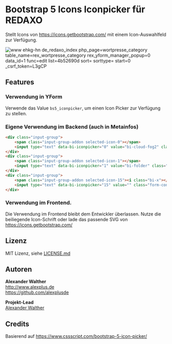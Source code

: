 # Bootstrap 5 Icons Iconpicker für REDAXO

Stellt Icons von https://icons.getbootstrap.com/ mit einem Icon-Auswahlfeld zur Verfügung.

![www ehkg-hn de_redaxo_index php_page=wortpresse_category table_name=rex_wortpresse_category rex_yform_manager_popup=0 data_id=1 func=edit list=4b52690d sort= sorttype= start=0 _csrf_token=L3gCP](https://user-images.githubusercontent.com/3855487/197399806-4f35a649-b423-4bd8-8e3c-a6e8804e1bb4.png)

## Features

### Verwendung in YForm

Verwende das Value `bs5_iconpicker`, um einen Icon Picker zur Verfügung zu stellen.

### Eigene Verwendung im Backend (auch in Metainfos)

```html
<div class="input-group">
	<span class="input-group-addon selected-icon-0"></span>
	<input type="text" data-bi-iconpicker="0" value="bi-cloud-fog2" class="form-control bs5-iconpicker" />
</div>
<div class="input-group">
	<span class="input-group-addon selected-icon-1"></span>
	<input type="text" data-bi-iconpicker="1" value="bi-folder" class="form-control bs5-iconpicker" />
</div>
<div class="input-group">
	<span class="input-group-addon selected-icon-15"><i class="bi-x"></i></span>
	<input type="text" data-bi-iconpicker="15" value="" class="form-control bs5-iconpicker" />
</div>
```

### Verwendung im Frontend.

Die Verwendung im Frontend bleibt dem Entwickler überlassen. Nutze die beiliegende Icon-Schrift oder lade das passende SVG von https://icons.getbootstrap.com/

## Lizenz

MIT Lizenz, siehe [LICENSE.md](https://github.com/alexplusde/bs5_iconpicker/blob/master/LICENSE.md)  

## Autoren

**Alexander Walther**  
http://www.alexplus.de  
https://github.com/alexplusde  

**Projekt-Lead**  
[Alexander Walther](https://github.com/alexplusde)

## Credits

Basierend auf https://www.cssscript.com/bootstrap-5-icon-picker/
